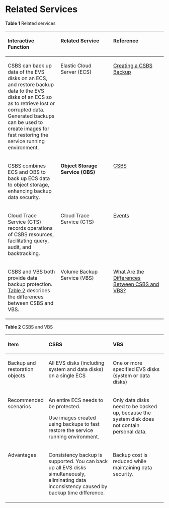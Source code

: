# Related Services<a name="EN-US_TOPIC_0056725844"></a>

**Table  1**  Related services

<a name="table17588842174917"></a>
<table><thead align="left"><tr id="row459074213498"><th class="cellrowborder" valign="top" width="33.33333333333333%" id="mcps1.2.4.1.1"><p id="p659044234913"><a name="p659044234913"></a><a name="p659044234913"></a>Interactive Function</p>
</th>
<th class="cellrowborder" valign="top" width="33.223322332233224%" id="mcps1.2.4.1.2"><p id="p14590144213494"><a name="p14590144213494"></a><a name="p14590144213494"></a>Related Service</p>
</th>
<th class="cellrowborder" valign="top" width="33.44334433443344%" id="mcps1.2.4.1.3"><p id="p259064217498"><a name="p259064217498"></a><a name="p259064217498"></a>Reference</p>
</th>
</tr>
</thead>
<tbody><tr id="row35905426493"><td class="cellrowborder" valign="top" width="33.33333333333333%" headers="mcps1.2.4.1.1 "><p id="p859018425498"><a name="p859018425498"></a><a name="p859018425498"></a>CSBS can back up data of the EVS disks on an ECS, and restore backup data to the EVS disks of an ECS so as to retrieve lost or corrupted data. Generated backups can be used to create images for fast restoring the service running environment.</p>
</td>
<td class="cellrowborder" valign="top" width="33.223322332233224%" headers="mcps1.2.4.1.2 "><p id="p1159011426497"><a name="p1159011426497"></a><a name="p1159011426497"></a>Elastic Cloud Server (ECS)</p>
</td>
<td class="cellrowborder" valign="top" width="33.44334433443344%" headers="mcps1.2.4.1.3 "><p id="p119016318311"><a name="p119016318311"></a><a name="p119016318311"></a><a href="creating-a-csbs-backup.md">Creating a CSBS Backup</a></p>
</td>
</tr>
<tr id="row0590442124918"><td class="cellrowborder" valign="top" width="33.33333333333333%" headers="mcps1.2.4.1.1 "><p id="p18887161116207"><a name="p18887161116207"></a><a name="p18887161116207"></a>CSBS combines ECS and OBS to back up ECS data to object storage, enhancing backup data security.</p>
</td>
<td class="cellrowborder" valign="top" width="33.223322332233224%" headers="mcps1.2.4.1.2 "><p id="p1330519223206"><a name="p1330519223206"></a><a name="p1330519223206"></a><strong id="b2598897319953"><a name="b2598897319953"></a><a name="b2598897319953"></a>Object Storage Service (OBS)</strong></p>
</td>
<td class="cellrowborder" valign="top" width="33.44334433443344%" headers="mcps1.2.4.1.3 "><p id="p099311170387"><a name="p099311170387"></a><a name="p099311170387"></a><a href="csbs.md">CSBS</a></p>
</td>
</tr>
<tr id="row859034244920"><td class="cellrowborder" valign="top" width="33.33333333333333%" headers="mcps1.2.4.1.1 "><p id="p21816578235"><a name="p21816578235"></a><a name="p21816578235"></a>Cloud Trace Service (CTS) records operations of CSBS resources, facilitating query, audit, and backtracking.</p>
</td>
<td class="cellrowborder" valign="top" width="33.223322332233224%" headers="mcps1.2.4.1.2 "><p id="p129817316245"><a name="p129817316245"></a><a name="p129817316245"></a>Cloud Trace Service (CTS)</p>
</td>
<td class="cellrowborder" valign="top" width="33.44334433443344%" headers="mcps1.2.4.1.3 "><p id="p237013492406"><a name="p237013492406"></a><a name="p237013492406"></a><a href="events.md">Events</a></p>
</td>
</tr>
<tr id="row1590154214495"><td class="cellrowborder" valign="top" width="33.33333333333333%" headers="mcps1.2.4.1.1 "><p id="p459024219490"><a name="p459024219490"></a><a name="p459024219490"></a>CSBS and VBS both provide data backup protection. <a href="#table1965919985417">Table 2</a> describes the differences between CSBS and VBS.</p>
</td>
<td class="cellrowborder" valign="top" width="33.223322332233224%" headers="mcps1.2.4.1.2 "><p id="p722451922520"><a name="p722451922520"></a><a name="p722451922520"></a>Volume Backup Service (VBS)</p>
</td>
<td class="cellrowborder" valign="top" width="33.44334433443344%" headers="mcps1.2.4.1.3 "><p id="p6325194019546"><a name="p6325194019546"></a><a name="p6325194019546"></a><a href="what-are-the-differences-between-csbs-and-vbs.md">What Are the Differences Between CSBS and VBS?</a></p>
</td>
</tr>
</tbody>
</table>

**Table  2**  CSBS and VBS

<a name="table1965919985417"></a>
<table><thead align="left"><tr id="row76591917540"><th class="cellrowborder" valign="top" width="21%" id="mcps1.2.4.1.1"><p id="p5659792540"><a name="p5659792540"></a><a name="p5659792540"></a>Item</p>
</th>
<th class="cellrowborder" valign="top" width="43%" id="mcps1.2.4.1.2"><p id="p11659209155417"><a name="p11659209155417"></a><a name="p11659209155417"></a>CSBS</p>
</th>
<th class="cellrowborder" valign="top" width="36%" id="mcps1.2.4.1.3"><p id="p116609917545"><a name="p116609917545"></a><a name="p116609917545"></a>VBS</p>
</th>
</tr>
</thead>
<tbody><tr id="row66600985420"><td class="cellrowborder" valign="top" width="21%" headers="mcps1.2.4.1.1 "><p id="p766009155410"><a name="p766009155410"></a><a name="p766009155410"></a>Backup and restoration objects</p>
</td>
<td class="cellrowborder" valign="top" width="43%" headers="mcps1.2.4.1.2 "><p id="p11949021115513"><a name="p11949021115513"></a><a name="p11949021115513"></a>All EVS disks (including system and data disks) on a single ECS</p>
</td>
<td class="cellrowborder" valign="top" width="36%" headers="mcps1.2.4.1.3 "><p id="p1182342185615"><a name="p1182342185615"></a><a name="p1182342185615"></a>One or more specified EVS disks (system or data disks)</p>
</td>
</tr>
<tr id="row96601391546"><td class="cellrowborder" valign="top" width="21%" headers="mcps1.2.4.1.1 "><p id="p186600918548"><a name="p186600918548"></a><a name="p186600918548"></a>Recommended scenarios</p>
</td>
<td class="cellrowborder" valign="top" width="43%" headers="mcps1.2.4.1.2 "><p id="p1438511314554"><a name="p1438511314554"></a><a name="p1438511314554"></a>An entire ECS needs to be protected.</p>
<p id="p1384392621111"><a name="p1384392621111"></a><a name="p1384392621111"></a>Use images created using backups to fast restore the service running environment.</p>
</td>
<td class="cellrowborder" valign="top" width="36%" headers="mcps1.2.4.1.3 "><p id="p75761524145610"><a name="p75761524145610"></a><a name="p75761524145610"></a>Only data disks need to be backed up, because the system disk does not contain personal data.</p>
</td>
</tr>
<tr id="row136601799549"><td class="cellrowborder" valign="top" width="21%" headers="mcps1.2.4.1.1 "><p id="p13660149185415"><a name="p13660149185415"></a><a name="p13660149185415"></a>Advantages</p>
</td>
<td class="cellrowborder" valign="top" width="43%" headers="mcps1.2.4.1.2 "><p id="p17764194815558"><a name="p17764194815558"></a><a name="p17764194815558"></a>Consistency backup is supported. You can back up all EVS disks simultaneously, eliminating data inconsistency caused by backup time difference.</p>
</td>
<td class="cellrowborder" valign="top" width="36%" headers="mcps1.2.4.1.3 "><p id="p13825113235615"><a name="p13825113235615"></a><a name="p13825113235615"></a>Backup cost is reduced while maintaining data security.</p>
</td>
</tr>
</tbody>
</table>

